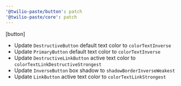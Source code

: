 ```yaml
---
'@twilio-paste/button': patch
'@twilio-paste/core': patch
---
```


[button]

- Update `DestructiveButton` default text color to `colorTextInverse`
- Update `PrimaryButton` default text color to `colorTextInverse`
- Update `DestructiveLinkButton` active text color to `colorTextLinkDestructiveStrongest`
- Update `InverseButton` box shadow to `shadowBorderInverseWeakest`
- Update `LinkButton` active text color to `colorTextLinkStrongest`
